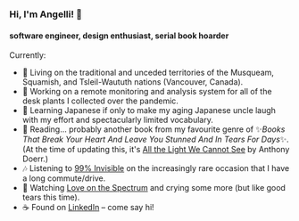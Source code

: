 ### Hi, I'm Angelli! 👋
#### software engineer, design enthusiast, serial book hoarder

Currently:
- 📍 Living on the traditional and unceded territories of the Musqueam, Squamish, and Tsleil-Waututh nations (Vancouver, Canada).
- 🌱 Working on a remote monitoring and analysis system for all of the desk plants I collected over the pandemic.
- 💬 Learning Japanese if only to make my aging Japanese uncle laugh with my effort and spectacularly limited vocabulary.
- 📘 Reading... probably another book from my favourite genre of ✨*Books That Break Your Heart And Leave You Stunned And In Tears For Days*✨. (At the time of updating this, it's [All the Light We Cannot See](https://www.goodreads.com/book/show/18143977-all-the-light-we-cannot-see) by Anthony Doerr.)
- 🎶 Listening to [99% Invisible](https://99percentinvisible.org/) on the increasingly rare occasion that I have a long commute/drive.
- 🍿 Watching [Love on the Spectrum](https://www.imdb.com/title/tt11904786/) and crying some more (but like good tears this time).
- ☕ Found on [LinkedIn](https://www.linkedin.com/in/angellidimatulac/) – come say hi!
